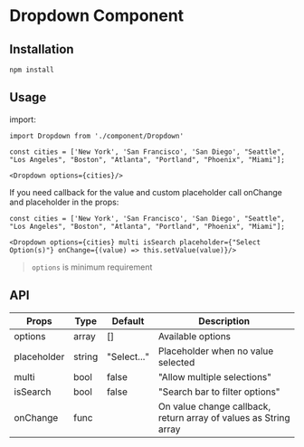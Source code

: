 # Dropdown Component 
## Installation
```
npm install 
```

## Usage

import: 
```
import Dropdown from './component/Dropdown'
```

```
const cities = ['New York', 'San Francisco', 'San Diego', "Seattle", "Los Angeles", "Boston", "Atlanta", "Portland", "Phoenix", "Miami"];

<Dropdown options={cities}/>
```

If you need callback for the value and custom placeholder call onChange and placeholder in the props: 
```
const cities = ['New York', 'San Francisco', 'San Diego', "Seattle", "Los Angeles", "Boston", "Atlanta", "Portland", "Phoenix", "Miami"];

<Dropdown options={cities} multi isSearch placeholder={"Select Option(s)"} onChange={(value) => this.setValue(value)}/>
```
> `options` is minimum requirement 

## API 
| Props   | Type | Default | Description
| -------- | ------- | -------- | ------- |
| options  | array    | [] | Available options
| placeholder | string | "Select..." | Placeholder when no value selected
| multi | bool | false | "Allow multiple selections"
| isSearch | bool | false | "Search bar to filter options"
| onChange | func | | On value change callback, return array of values as String array
